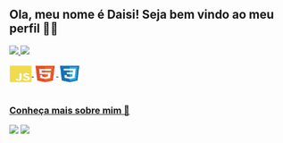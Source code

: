 ## Ola, meu nome é Daisi! Seja bem vindo ao meu perfil 🤸‍♀️

 <div>
   <a href="https://github.com/DaisiAlves">
   <img height="180em" src="https://github-readme-stats.vercel.app/api?username=DaisiAlves&show_icons=true&theme=rose&include_all_commits=true&count_private=true"/>
   <img height="180em" src="https://github-readme-stats.vercel.app/api/top-langs/?username=DaisiAlves&layout=compact&langs_count=6&theme=tokyonight"/>
</div>
    
<div style="display: inline_block"><br>
  <img align="center" alt="Js" height="30" width="40" src="https://raw.githubusercontent.com/devicons/devicon/master/icons/javascript/javascript-plain.svg ">
  <img align="center" alt="HTML" height="30" width="40" src="https://raw.githubusercontent.com/devicons/devicon/master/icons/html5/html5-original.svg ">
  <img align="center" alt="CSS" height="30" width="40" src="https://raw.githubusercontent.com/devicons/devicon/master/icons/css3/css3-original.svg ">
</div>
 
<br>
 
### Conheça mais sobre mim 🌟
 
<div>
  <a href="https://instagram.com/daisi_vieira" target="_blank"><img src="https://img.shields.io/badge/-Instagram-%23E4405F?style=for-the- badge&logo=instagram&logoColor=white" target="_blank"></a>
  <a href="https://www.linkedin.com/in/ricardohdias" target="_blank"><img src="https://img.shields.io/badge/-LinkedIn-%230077B5?style= for-the-badge&logo=linkedin&logoColor=white" target="_blank"></a>
</div>
